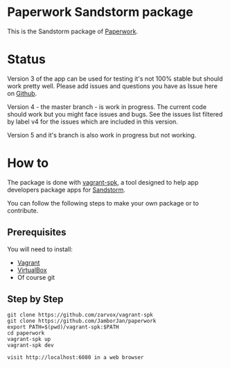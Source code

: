 # Paperwork Sandstorm package

This is the Sandstorm package of [Paperwork](http://paperwork.rocks/).

# Status

Version 3 of the app can be used for testing it's not 100% stable but should work pretty well. Please add issues and questions you have as Issue here on [Github](https://github.com/JamborJan/paperwork/issues).

Version 4 - the master branch - is work in progress. The current code should work but you might face issues and bugs. See the issues list filtered by label v4 for the issues which are included in this version.

Version 5 and it's branch is also work in progress but not working.

# How to

The package is done with [vagrant-spk](https://github.com/zarvox/vagrant-spk), a tool designed to help app developers package apps for [Sandstorm](https://sandstorm.io).

You can follow the following steps to make your own package or to contribute.

## Prerequisites

You will need to install:
- [Vagrant](https://www.vagrantup.com/)
- [VirtualBox](https://www.virtualbox.org/wiki/Downloads)
- Of course git

## Step by Step

    git clone https://github.com/zarvox/vagrant-spk
    git clone https://github.com/JamborJan/paperwork
    export PATH=$(pwd)/vagrant-spk:$PATH
    cd paperwork
    vagrant-spk up
    vagrant-spk dev
    
    visit http://localhost:6080 in a web browser
